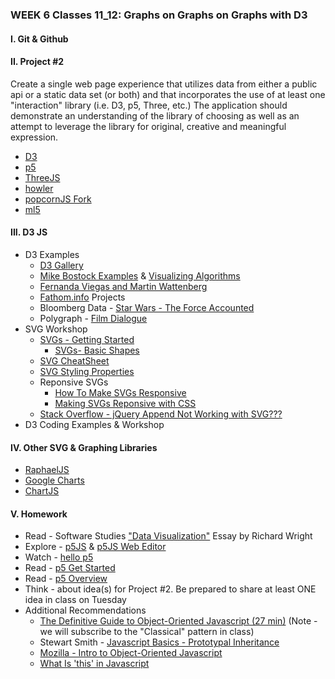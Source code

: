 ### WEEK 6 Classes 11_12: Graphs on Graphs on Graphs with D3

#### I. Git & Github 

#### II. Project #2
Create a single web page experience that utilizes data from either a public api or a static data set (or both) and that incorporates the use of at least one "interaction" library (i.e. D3, p5, Three, etc.) The application should demonstrate an understanding of the library of choosing as well as an attempt to leverage the library for original, creative and meaningful expression.  
* [D3](https://d3js.org/)
* [p5](https://p5js.org/)
* [ThreeJS](https://threejs.org/)
* [howler](https://howlerjs.com/)
* [popcornJS Fork](https://github.com/menismu/popcorn-js)
* [ml5](https://ml5js.org/)

#### III. D3 JS
* D3 Examples  
	* [D3 Gallery](https://github.com/d3/d3/wiki/gallery)  
	* [Mike Bostock Examples](http://bost.ocks.org/mike/) & [Visualizing Algorithms](https://bost.ocks.org/mike/algorithms/)  
	* [Fernanda Viegas and Martin Wattenberg](http://hint.fm/)
	* [Fathom.info](https://fathom.info/projects/) Projects  
	* Bloomberg Data - [Star Wars - The Force Accounted](http://www.bloomberg.com/graphics/2015-star-wars-the-force-accounted/)  
	* Polygraph - [Film Dialogue](http://polygraph.cool/films/)   
* SVG Workshop
	* [SVGs - Getting Started](https://developer.mozilla.org/en-US/docs/Web/SVG/Tutorial/Getting_Started)
		* [SVGs- Basic Shapes](https://developer.mozilla.org/en-US/docs/Web/SVG/Tutorial/Basic_Shapes)
	* [SVG CheatSheet](http://www.cheat-sheets.org/own/svg/index.xhtml)
	* [SVG Styling Properties](http://www.w3.org/TR/SVG/styling.html#SVGStylingProperties)
	* Reponsive SVGs  
		* [How To Make SVGs Responsive](https://css-tricks.com/scale-svg/)
		* [Making SVGs Reponsive with CSS](http://tympanus.net/codrops/2014/08/19/making-svgs-responsive-with-css/)
	* [Stack Overflow - jQuery Append Not Working with SVG???](http://stackoverflow.com/questions/3642035/jquerys-append-not-working-with-svg-element/7381068#7381068)
* D3 Coding Examples & Workshop  

#### IV. Other SVG & Graphing Libraries
* [RaphaelJS](http://raphaeljs.com/)
* [Google Charts](https://developers.google.com/chart/)
* [ChartJS](http://www.chartjs.org/)

#### V. Homework
* Read - Software Studies ["Data Visualization"](https://github.com/craigprotzel/Mashups/blob/master/_Readings/RichardWright_Data%20Visualization%20Essay%20in%20Software%20Studies%20by%20Matthew%20Fuller.pdf) Essay by Richard Wright
* Explore - [p5JS](http://p5js.org/) & [p5JS Web Editor](https://editor.p5js.org/)
* Watch - [hello p5](http://hello.p5js.org/)
* Read - [p5 Get Started](http://p5js.org/get-started/)	
* Read - [p5 Overview](https://github.com/processing/p5.js/wiki/p5.js-overview)
* Think - about idea(s) for Project #2. Be prepared to share at least ONE idea in class on Tuesday
* Additional Recommendations
  * [The Definitive Guide to Object-Oriented Javascript (27 min)](http://www.youtube.com/watch?v=PMfcsYzj-9M) (Note - we will subscribe to the "Classical" pattern in class)
  * Stewart Smith - [Javascript Basics - Prototypal Inheritance](http://stewd.io/javascript/05-1-inheritance.html)
  * [Mozilla - Intro to Object-Oriented Javascript](https://developer.mozilla.org/en-US/docs/Web/JavaScript/Introduction_to_Object-Oriented_JavaScript)
  * [What Is 'this' in Javascript](http://www.sitepoint.com/what-is-this-in-javascript/)
